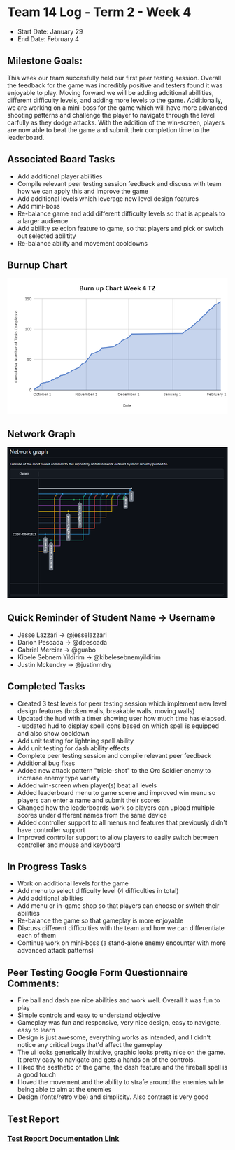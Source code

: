 # Team 14 Log - Term 2 - Week 4
- Start Date: January 29
- End Date: February 4

## Milestone Goals:
This week our team succesfully held our first peer testing session. Overall the feedback for the game was incredibly positive and testers found it was enjoyable to play. Moving forward we will be adding additional abillities, different difficulty levels, and adding more levels to the game. Additionally, we are working on a mini-boss for the game which will have more advanced shooting patterns and challenge the player to navigate through the level carfully as they dodge attacks. With the addition of the win-screen, players are now able to beat the game and submit their completion time to the leaderboard.

## Associated Board Tasks
- Add additional player abilities
- Compile relevant peer testing session feedback and discuss with team how we can apply this and improve the game
- Add additional levels which leverage new level design features
- Add mini-boss
- Re-balance game and add different difficulty levels so that is appeals to a larger audience
- Add abillity selecion feature to game, so that players and pick or switch out selected abilitity
- Re-balance ability and movement cooldowns

## Burnup Chart
![](screenshots/week4t2_burnup_chart.PNG)

## Network Graph
![](screenshots/networkgraph_t2_week4.png)

## Quick Reminder of Student Name → Username
- Jesse Lazzari → @jesselazzari
- Darion Pescada → @dpescada
- Gabriel Mercier → @guabo
- Kibele Sebnem Yildirim → @kibelesebnemyildirim
- Justin Mckendry → @justinmdry

## Completed Tasks
- Created 3 test levels for peer testing session which implement new level design features (broken walls, breakable walls, moving walls)
- Updated the hud with a timer showing user how much time has elapsed. - updated hud to display spell icons based on which spell is equipped and also show cooldown
- Add unit testing for lightning spell ability
- Add unit testing for dash ability effects
- Complete peer testing session and compile relevant peer feedback
- Additional bug fixes
- Added new attack pattern "triple-shot" to the Orc Soldier enemy to increase enemy type variety
- Added win-screen when player(s) beat all levels
- Added leaderboard menu to game scene and improved win menu so players can enter a name and submit their scores
- Changed how the leaderboards work so players can upload multiple scores under different names from the same device
- Added controller support to all menus and features that previously didn't have controller support
- Improved controller support to allow players to easily switch between controller and mouse and keyboard

## In Progress Tasks
- Work on additional levels for the game
- Add menu to select difficulty level (4 difficulties in total)
- Add additional abilities
- Add menu or in-game shop so that players can choose or switch their abilities
- Re-balance the game so that gameplay is more enjoyable
- Discuss different difficulties with the team and how we can differentiate each of them
- Continue work on mini-boss (a stand-alone enemy encounter with more advanced attack patterns)

## Peer Testing Google Form Questionnaire Comments:
- Fire ball and dash are nice abilities and work well. Overall it was fun to play
- Simple controls and easy to understand objective
- Gameplay was fun and responsive, very nice design, easy to navigate, easy to learn
- Design is just awesome, everything works as intended, and I didn't notice any critical bugs that'd affect the gameplay
- The ui looks generically intuitive, graphic looks pretty nice on the game. It pretty easy to navigate and gets a hands on of the controls.
- I liked the aesthetic of the game, the dash feature and the fireball spell is a good touch
- I loved the movement and the ability to strafe around the enemies while being able to aim at the enemies
- Design (fonts/retro vibe) and simplicity. Also contrast is very good

## Test Report 
### [Test Report Documentation Link](../../tests/Test_log.md)
